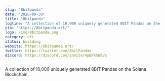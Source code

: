 ```yaml
---
slug: "8bitpanda"
date: "2020-09-30"
title: "8bitpanda"
logline: "A collection of 10,000 uniquely generated 8BIT Pandas on the Solana Blockchain."
cta: "https://8bitpanda.art/"
logo: /img/8bitpanda.png
category: nft
status: building
website: https://8bitpanda.art/
twitter: https://twitter.com/8bitPandas
discord: https://discord.com/invite/4pEPXXW5Vs
---
```


A collection of 10,000 uniquely generated 8BIT Pandas on the Solana Blockchain.
